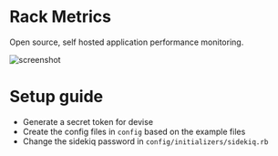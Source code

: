 # Rack Metrics

Open source, self hosted application performance monitoring.

![screenshot](https://raw.github.com/rack-metrics/rack-metrics_host/master/shot2.jpg)

# Setup guide

* Generate a secret token for devise
* Create the config files in `config` based on the example files
* Change the sidekiq password in `config/initializers/sidekiq.rb`

